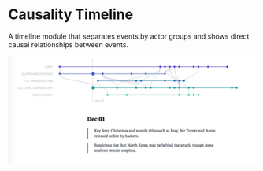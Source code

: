 # Causality Timeline

A timeline module that separates events by actor groups and shows direct causal relationships between events.

![image of timeline](img/screenshot-01.jpg)